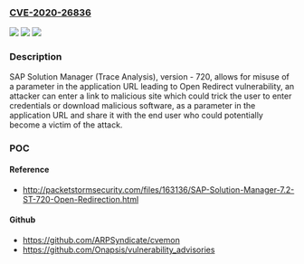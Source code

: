 ### [CVE-2020-26836](https://cve.mitre.org/cgi-bin/cvename.cgi?name=CVE-2020-26836)
![](https://img.shields.io/static/v1?label=Product&message=SAP%20Solution%20Manager%20(Trace%20Analysis)&color=blue)
![](https://img.shields.io/static/v1?label=Version&message=%3C720%20&color=brighgreen)
![](https://img.shields.io/static/v1?label=Vulnerability&message=Open%20Redirect&color=brighgreen)

### Description

SAP Solution Manager (Trace Analysis), version - 720, allows for misuse of a parameter in the application URL leading to Open Redirect vulnerability, an attacker can enter a link to malicious site which could trick the user to enter credentials or download malicious software, as a parameter in the application URL and share it with the end user who could potentially become a victim of the attack.

### POC

#### Reference
- http://packetstormsecurity.com/files/163136/SAP-Solution-Manager-7.2-ST-720-Open-Redirection.html

#### Github
- https://github.com/ARPSyndicate/cvemon
- https://github.com/Onapsis/vulnerability_advisories

